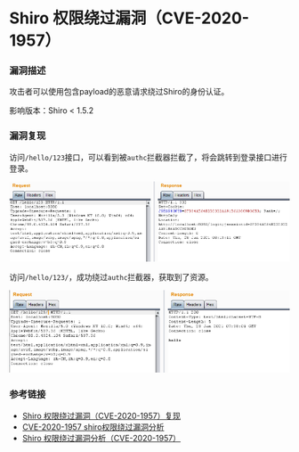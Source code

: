 # Shiro 权限绕过漏洞（CVE-2020-1957）

### 漏洞描述

攻击者可以使用包含payload的恶意请求绕过Shiro的身份认证。

影响版本：Shiro < 1.5.2

### 漏洞复现

访问`/hello/123`接口，可以看到被`authc`拦截器拦截了，将会跳转到登录接口进行登录。

<img src="image-20210128161322861.png" alt="image-20210128161322861" style="zoom:150%;" />

访问`/hello/123/`，成功绕过`authc`拦截器，获取到了资源。

<img src="image-20210128161242932.png" alt="image-20210128161242932" style="zoom:150%;" />

### 参考链接

* [Shiro 权限绕过漏洞（CVE-2020-1957）复现](https://blog.csdn.net/xuandao_ahfengren/article/details/108218864)
* [CVE-2020-1957 shiro权限绕过漏洞分析](https://blog.csdn.net/qq_22807425/article/details/108283839)
* [Shiro 权限绕过漏洞分析（CVE-2020-1957）](https://blog.riskivy.com/shiro-%E6%9D%83%E9%99%90%E7%BB%95%E8%BF%87%E6%BC%8F%E6%B4%9E%E5%88%86%E6%9E%90%EF%BC%88cve-2020-1957%EF%BC%89/)